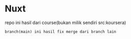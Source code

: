 # Nuxt 

repo ini hasil dari course(bukan milik sendiri src:koursera)

```
branch(main) ini hasil fix merge dari branch lain
